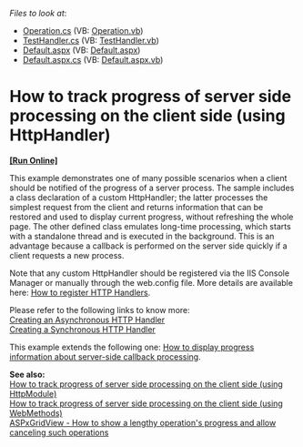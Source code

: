 <!-- default file list -->
*Files to look at*:

* [Operation.cs](./CS/App_Code/Operation.cs) (VB: [Operation.vb](./VB/App_Code/Operation.vb))
* [TestHandler.cs](./CS/App_Code/TestHandler.cs) (VB: [TestHandler.vb](./VB/App_Code/TestHandler.vb))
* [Default.aspx](./CS/Default.aspx) (VB: [Default.aspx](./VB/Default.aspx))
* [Default.aspx.cs](./CS/Default.aspx.cs) (VB: [Default.aspx.vb](./VB/Default.aspx.vb))
<!-- default file list end -->
# How to track progress of server side processing on the client side (using HttpHandler)
<!-- run online -->
**[[Run Online]](https://codecentral.devexpress.com/e4651/)**
<!-- run online end -->


<p>This example demonstrates one of many possible scenarios when a client should be notified of the progress of a server process. The sample includes a class declaration of a custom HttpHandler; the latter processes the simplest request from the client and returns information that can be restored and used to display current progress, without refreshing the whole page. The other defined class emulates long-time processing, which starts with a standalone thread and is executed in the background. This is an advantage because a callback is performed on the server side quickly if a client requests a new process.</p>
<p>Note that any custom HttpHandler should be registered via the IIS Console Manager or manually through the web.config file. More details are available here: <a href="http://msdn.microsoft.com/en-us/library/46c5ddfy(v=vs.100).aspx"><u>How to register HTTP Handlers</u></a>.</p>
<p>Please refer to the following links to know more:<br> <a href="http://msdn.microsoft.com/en-us/library/ms227433(v=vs.100).aspx"><u>Creating an Asynchronous HTTP Handler</u></a><u><br> </u><a href="http://msdn.microsoft.com/en-us/library/ms228090(v=vs.100).aspx"><u>Creating a Synchronous HTTP Handler</u></a></p>
<p>This example extends the following one: <a href="https://www.devexpress.com/Support/Center/p/E918">How to display progress information about server-side callback processing</a>.</p>
<p><strong>See also</strong><strong>:<br> </strong><a href="https://www.devexpress.com/Support/Center/p/E4656">How to track progress of server side processing on the client side (using HttpModule)</a><br><a href="https://www.devexpress.com/Support/Center/p/T156786">How to track progress of server side processing on the client side (using WebMethods)</a><br><a href="https://www.devexpress.com/Support/Center/p/T518056">ASPxGridView - How to show a lengthy operation's progress and allow canceling such operations</a></p>

<br/>


